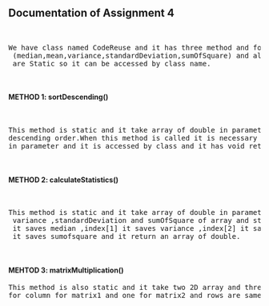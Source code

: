 <h2>Documentation of Assignment 4</h2>
<br>
<pre>We have class named CodeReuse and it has three method and four attributes 
 (median,mean,variance,standardDeviation,sumOfSquare) and all attribute and method 
 are Static so it can be accessed by class name.</pre><br>
<h4>METHOD 1: sortDescending()</h4><br>
<pre>This method is static and it take array of double in parameter and sort array in
descending order.When this method is called it is necessary to send array of double 
in parameter and it is accessed by class and it has void return type.</pre><br>
<h4>METHOD 2: calculateStatistics()</h4><br>
 <pre>This method is static and it take array of double in parameter and calculate median ,mean ,
 variance ,standardDeviation and sumOfSquare of array and store in double array having in index[0] 
 it saves median ,index[1] it saves variance ,index[2] it saves standardDeviation and in index[3]
 it saves sumofsquare and it return an array of double.</pre><br>
<h4>MEHTOD 3: matrixMultiplication()</h4>
<pre>This method is also static and it take two 2D array and three INTEGER inputs like one for rows ,one 
for column for matrix1 and one for matrix2 and rows are same.It returns 2D array which contain the result of matrix multiplication.</pre>
